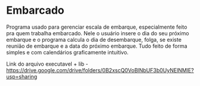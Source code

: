 # Embarcado
Programa usado para gerenciar escala de embarque, especialmente feito pra quem trabalha embarcado.
Nele o usuário insere o dia do seu próximo embarque e o programa calcula o dia de desembarque, folga, 
se existe reunião de embarque e a data do próximo embarque.
Tudo feito de forma simples e com calendários graficamente intuitivo.

Link do arquivo executavel + lib - https://drive.google.com/drive/folders/0B2xscQ0VoBlNbUF3b0UyNElNMlE?usp=sharing
